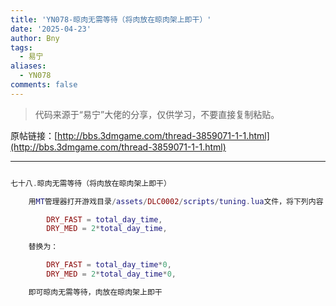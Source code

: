 ```yaml
---
title: 'YN078-晾肉无需等待（将肉放在晾肉架上即干）'
date: '2025-04-23'
author: Bny
tags:
  - 易宁
aliases:
  - YN078
comments: false
---
```


> 代码来源于“易宁”大佬的分享，仅供学习，不要直接复制粘贴。

原帖链接：[http://bbs.3dmgame.com/thread-3859071-1-1.html](http://bbs.3dmgame.com/thread-3859071-1-1.html)

---

```lua  

七十八.晾肉无需等待（将肉放在晾肉架上即干）	用MT管理器打开游戏目录/assets/DLC0002/scripts/tuning.lua文件，将下列内容：		DRY_FAST = total_day_time,		DRY_MED = 2*total_day_time,	替换为：		DRY_FAST = total_day_time*0,		DRY_MED = 2*total_day_time*0,	即可晾肉无需等待，肉放在晾肉架上即干

```  

